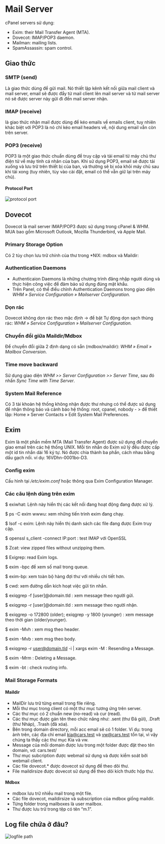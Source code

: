 # Mail Server
cPanel servers sử dụng:
* Exim: their Mail Transfer Agent (MTA).
* Dovecot: IMAP/POP3 daemon.
* Mailman: mailing lists.
* SpamAssassin: spam control.
## Giao thức
### SMTP (send)
Là giao thức dùng để gửi mail. Nó thiết lập kênh kết nối giữa mail client và mail server, email sẽ được đẩy từ mail client lên mail server và từ mail server nó sẽ được server này gửi đi đến mail server nhận.
### IMAP (receive)
là giao thức nhận mail được dùng để kéo emails về emails client, tuy nhiên khác biệt với POP3 là nó chỉ kéo email headers về, nội dung email vẫn còn trên server.
### POP3 (receive)
POP3 là một giao thức chuẩn dùng để truy cập và tải email từ máy chủ thư điện tử về máy tính cá nhân của bạn. Khi sử dụng POP3, email sẽ được tải xuống và lưu trữ trên thiết bị của bạn, và thường sẽ bị xóa khỏi máy chủ sau khi tải xong (tuy nhiên, tùy vào cài đặt, email có thể vẫn giữ lại trên máy chủ). 
#### Protocol Port
![protocol port](https://exams.cpanel.net/getfile/TK_w0BHMRvieYBThQhuts-lAA.M012Yk14RmlyaENIaG55VVQxWGdXNUc1MFFETHNHMHF2eEZBd1pxdit0TjBQMzc4S3d4RVBRSTVoOXNHdllhdg/cpanel/1670441040_introduction-mail-server-overview-cmi5-_rcfho4w/scormcontent/assets/YzJk4s5rJOk16bTq__TJx14qbqq8sSqqh.png)
## Dovecot
Dovecot là mail server IMAP/POP3 được sử dụng trong cPanel & WHM. MUA bao gồm Microsoft Outlook, Mozilla Thunderbird, và Apple Mail.
### Primary Storage Option 
Có 2 tùy chọn lưu trữ chính của thư trong *NIX: mdbox và Maildir:
### Authentication Daemons
* Authenticaion Daemons là những chương trình đăng nhập người dùng và thực hiện công việc để đảm bảo sử dụng đúng mật khẩu.
* Trên Panel, có thể điều chỉnh Authentication Daemons trong giao diện *WHM » Service Configuration » Mailserver Configuration.* 
### Dọn rác
Dovecot không dọn rác theo mặc định -> để bật Tự động dọn sạch thùng rác: *WHM » Service Configuration » Mailserver Configuration.*
### Chuyển đổi giữa Maildir/Mdbox
Để chuyển đổi giữa 2 định dạng có sẵn (mdbox/maildir): *WHM » Email » Mailbox Conversion*.
### Time move backward 
Sử dụng giao diện *WHM >> Server Configuration >> Server Time*, sau đó nhấn *Sync Time with Time Server*. 
### System Mail Reference 
Có 3 tài khoản hệ thống không nhận được thư nhưng có thể được sử dụng để nhận thông báo và cảnh báo hệ thống: root, cpanel, nobody - > để thiết lập: Home » Server Contacts » Edit System Mail Preferences. 
## Exim
Exim là một phần mềm MTA (Mail Transfer Agent) được sử dụng để chuyển giao email trên các hệ thống UNIX. Mỗi tin nhắn do Exim xử lý đều được cấp một id tin nhắn dài 16 ký tự. Nó được chia thành ba phần, cách nhau bằng dấu gạch nối. ví dụ: 16VDhn-0001bo-D3.
### Config exim
Cấu hình tại */etc/exim.conf* hoặc thông qua Exim Configuration Manager.
### Các câu lệnh dùng trên exim
$ exiwhat: Lệnh này hiển thị các kết nối đang hoạt động đang được xử lý.

$ ps -C exim wwwu: xem những tiến trình exim đang chạy.

$ lsof -c exim: Lệnh này hiển thị danh sách các file đang được Exim truy cập.

$ openssl s_client -connect IP:port : test IMAP với OpenSSL

$ Zcat: view zipped files without unzipping them. 

$ Exigrep: read Exim logs. 

$ exim -bpc để xem số mail trong queue. 

$ exim-bp: xem toàn bộ hàng đợi thư với nhiều chi tiết hơn. 

$ cwd: xem đường dẫn kích hoạt việc gửi tin nhắn. 

$ exiqgrep -f [user]@domain.tld : xem message theo người gửi.

$ exiqgrep -r [user]@domain.tld : xem message theo người nhận.

$ exiqgrep -o 172800 (older); exiqgrep -y 1800 (younger) : xem message theo thời gian (older/younger).

$ exim -Mvh <exim-id> : xem msg theo header. 

$ exim -Mvb <exim-id> : xem msg theo body.

$ exiqgrep -r user@domain.tld -i | xargs exim -M : Resending a Message.

$ exim -Mrm <exim-id>: Deleting a Message.

$ exim -bt <email address> : check routing info.
### Mail Storage Formats
#### Maildir
* MailDir lưu trữ từng email trong file riêng. 
* Mỗi thư mục trong client có một thư mục tương ứng trên server. 
* Các thư mục có 2 chuẩn new (no-read) và cur (read). 
* Các thư mục được gán tên theo chức năng như: .sent (thư Đã gửi), .Draft (thư Nháp), .Trash (đã xóa). 
* Bên trong domain directory, mỗi acc email sẽ có 1 folder. Ví dụ: trong ảnh trên, các địa chỉ email kia@cars.test và vw@cars.test tồn tại, vì vậy chúng ta thấy các thư mục Kia và vw.
* Message của mỗi domain được lưu trong một folder được đặt theo tên domain, vd: cars.test/
* Thư mục subcription được webmail sử dụng và được kiểm soát bởi webmail client.
* Các file dovecot.* được dovecot sử dụng để theo dõi thư.
* File maildirsize được dovecot sử dụng để theo dõi kích thước hộp thư.
#### Mdbox
* mdbox lưu trữ nhiều mail trong một file.
* Các file dovecot, maildirsize và subscription của mdbox giống maildir.
* Từng folder trong mailboxes là user mailbox.
* Thư được lưu trữ trong tệp có tên “m.1”. 
## Log file chứa ở đâu?
![logfile path](https://exams.cpanel.net/getfile/TK_w0BHMRvieYBThQhuts-lAA.M012Yk14RmlyaENIaG55VVQxWGdXNUc1MFFETHNHMHF2eEZBd1pxdit0TjBQMzc4S3d4RVBRSTVoOXNHdllhdg/cpanel/1670441040_introduction-mail-server-overview-cmi5-_rcfho4w/scormcontent/assets/3nm7-PNLjbW04bII_3T1uw8p0pDtilh5d.png)
